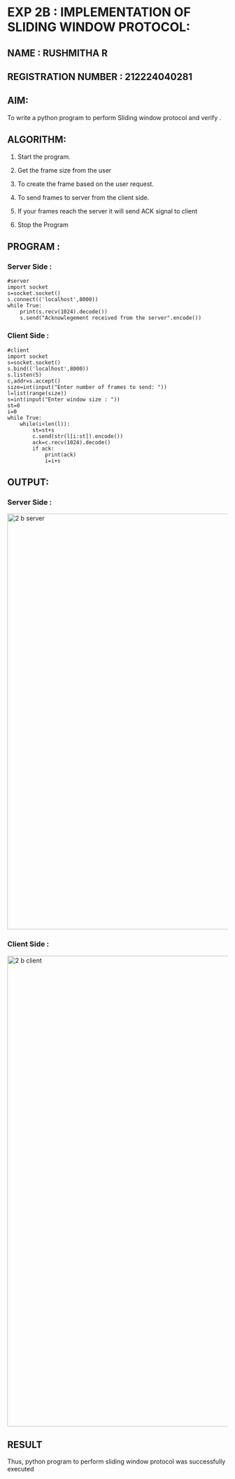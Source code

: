 # EXP 2B : IMPLEMENTATION OF SLIDING WINDOW PROTOCOL:
## NAME : RUSHMITHA  R
## REGISTRATION NUMBER : 212224040281

## AIM:
To write a python program to perform Sliding window protocol and verify .

## ALGORITHM:

1. Start the program.

2. Get the frame size from the user

3. To create the frame based on the user request.

4. To send frames to server from the client side.

5. If your frames reach the server it will send ACK signal to client

6. Stop the Program

## PROGRAM :

### Server Side :

```
#server
import socket
s=socket.socket()
s.connect(('localhost',8000))
while True:
    print(s.recv(1024).decode())
    s.send("Acknowlegement received from the server".encode())
```

### Client Side :

```
#client
import socket
s=socket.socket()
s.bind(('localhost',8000))
s.listen(5)
c,addr=s.accept()
size=int(input("Enter number of frames to send: "))
l=list(range(size))
s=int(input("Enter window size : "))
st=0
i=0
while True:
    while(i<len(l)):
        st=st+s
        c.send(str(l[i:st]).encode())
        ack=c.recv(1024).decode()
        if ack:
            print(ack)
            i=i+s
```

## OUTPUT:

### Server Side :

<img width="1907" height="948" alt="2 b  server" src="https://github.com/user-attachments/assets/624164ae-3237-430c-8b4e-ae14b74afd8f" />


### Client Side : 

<img width="1911" height="1073" alt="2 b client" src="https://github.com/user-attachments/assets/173767e3-b75c-4c9c-b860-5063fc5d9d5e" />

## RESULT
Thus, python program to perform sliding window protocol was successfully executed
